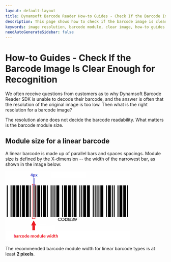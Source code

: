 ```yaml
---
layout: default-layout
title: Dynamsoft Barcode Reader How-to Guides - Check If the Barcode Image Is Clear Enough for Recognition
description: This page shows how to check if the barcode image is clear enough for recognition.
keywords: image resolution, barcode module, clear image, how-to guides
needAutoGenerateSidebar: false
---
```



# How-to Guides - Check If the Barcode Image Is Clear Enough for Recognition

We often receive questions from customers as to why Dynamsoft Barcode Reader SDK is unable to decode their barcode, and the answer is often that the resolution of the original image is too low. Then what is the right resolution for a barcode image?

The resolution alone does not decide the barcode readability. What matters is the barcode module size. 

## Module size for a linear barcode

 A linear barcode is made up of parallel bars and spaces spacings. Module size is defined by the X-dimension -- the width of the narrowest bar, as shown in the image below:

![Clear Barcode Example Image][1]    


The recommended barcode module width for linear barcode types is at least **2 pixels**.     


[1]: assets/check-if-the-barcode-image-is-clear-enough-for-recognition/barcode-module-width.png